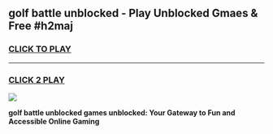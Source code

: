 
## golf battle unblocked - Play Unblocked Gmaes & Free #h2maj
<h3>
<a href="https://news.freeplayer.one?title=golf_battle_unblocked&ref=03M">CLICK TO PLAY</a></h3>
<hr>

<h3>
<a href="https://news.freeplayer.one?title=golf_battle_unblocked&ref=03M">CLICK 2 PLAY</a>
  
</h3>

<a href="https://news.freeplayer.one?title=golf_battle_unblocked&ref=03M"><img src="https://clearcache.store/games.png"></a>


**golf battle unblocked games unblocked: Your Gateway to Fun and Accessible Online Gaming**
